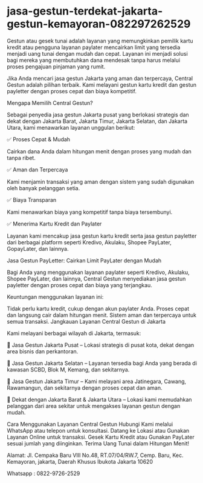 # jasa-gestun-terdekat-jakarta-gestun-kemayoran-082297262529

Gestun atau gesek tunai adalah layanan yang memungkinkan pemilik kartu kredit atau pengguna layanan paylater mencairkan limit yang tersedia menjadi uang tunai dengan mudah dan cepat. Layanan ini menjadi solusi bagi mereka yang membutuhkan dana mendesak tanpa harus melalui proses pengajuan pinjaman yang rumit.

Jika Anda mencari jasa gestun Jakarta yang aman dan terpercaya, Central Gestun adalah pilihan terbaik. Kami melayani gestun kartu kredit dan gestun payletter dengan proses cepat dan biaya kompetitif.

Mengapa Memilih Central Gestun?

Sebagai penyedia jasa gestun Jakarta pusat yang berlokasi strategis dan dekat dengan Jakarta Barat, Jakarta Timur, Jakarta Selatan, dan Jakarta Utara, kami menawarkan layanan unggulan berikut:

✅ Proses Cepat & Mudah

Cairkan dana Anda dalam hitungan menit dengan proses yang mudah dan tanpa ribet.

✅ Aman dan Terpercaya

Kami menjamin transaksi yang aman dengan sistem yang sudah digunakan oleh banyak pelanggan setia.

✅ Biaya Transparan

Kami menawarkan biaya yang kompetitif tanpa biaya tersembunyi.

✅ Menerima Kartu Kredit dan Paylater

Layanan kami mencakup jasa gestun kartu kredit serta jasa gestun payletter dari berbagai platform seperti Kredivo, Akulaku, Shopee PayLater, GopayLater, dan lainnya.

Jasa Gestun PayLetter: Cairkan Limit PayLater dengan Mudah

Bagi Anda yang menggunakan layanan paylater seperti Kredivo, Akulaku, Shopee PayLater, dan lainnya, Central Gestun menyediakan jasa gestun payletter dengan proses cepat dan biaya yang terjangkau.

Keuntungan menggunakan layanan ini:

Tidak perlu kartu kredit, cukup dengan akun paylater Anda. Proses cepat dan langsung cair dalam hitungan menit. Sistem aman dan terpercaya untuk semua transaksi.
Jangkauan Layanan Central Gestun di Jakarta

Kami melayani berbagai wilayah di Jakarta, termasuk:

🔹 Jasa Gestun Jakarta Pusat – Lokasi strategis di pusat kota, dekat dengan area bisnis dan perkantoran. 

🔹 Jasa Gestun Jakarta Selatan – Layanan tersedia bagi Anda yang berada di kawasan SCBD, Blok M, Kemang, dan sekitarnya. 

🔹 Jasa Gestun Jakarta Timur – Kami melayani area Jatinegara, Cawang, Rawamangun, dan sekitarnya dengan proses cepat dan aman. 

🔹 Dekat dengan Jakarta Barat & Jakarta Utara – Lokasi kami memudahkan pelanggan dari area sekitar untuk mengakses layanan gestun dengan mudah.


Cara Menggunakan Layanan Central Gestun
Hubungi Kami melalui WhatsApp atau telepon untuk konsultasi. Datang ke Lokasi atau Gunakan Layanan Online untuk transaksi. Gesek Kartu Kredit atau Gunakan PayLater sesuai jumlah yang diinginkan. Terima Uang Tunai dalam Hitungan Menit!

Alamat:
Jl. Cempaka Baru VIII No.48, RT.07/04/RW.7, Cemp. Baru, Kec. Kemayoran, jakarta, Daerah Khusus Ibukota Jakarta 10620


Whatsapp : 0822-9726-2529

